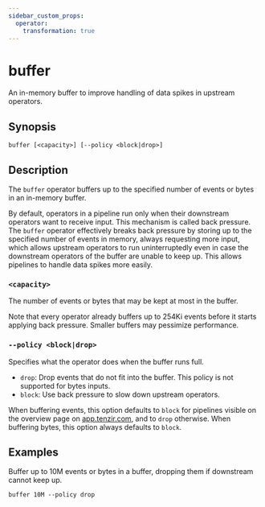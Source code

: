 ```yaml
---
sidebar_custom_props:
  operator:
    transformation: true
---
```


# buffer

An in-memory buffer to improve handling of data spikes in upstream operators.

## Synopsis

```
buffer [<capacity>] [--policy <block|drop>]
```

## Description

The `buffer` operator buffers up to the specified number of events or bytes in
an in-memory buffer.

By default, operators in a pipeline run only when their downstream operators
want to receive input. This mechanism is called back pressure. The `buffer`
operator effectively breaks back pressure by storing up to the specified number
of events in memory, always requesting more input, which allows upstream
operators to run uninterruptedly even in case the downstream operators of the
buffer are unable to keep up. This allows pipelines to handle data spikes more
easily.

### `<capacity>`

The number of events or bytes that may be kept at most in the buffer.

Note that every operator already buffers up to 254Ki events before it starts
applying back pressure. Smaller buffers may pessimize performance.

### `--policy <block|drop>`

Specifies what the operator does when the buffer runs full.

- `drop`: Drop events that do not fit into the buffer. This policy is not
  supported for bytes inputs.
- `block`: Use back pressure to slow down upstream operators.

When buffering events, this option defaults to `block` for pipelines visible on
the overview page on [app.tenzir.com](https://app.tenzir.com), and to `drop`
otherwise. When buffering bytes, this option always defaults to `block`.

## Examples

Buffer up to 10M events or bytes in a buffer, dropping them if downstream cannot
keep up.

```
buffer 10M --policy drop
```
